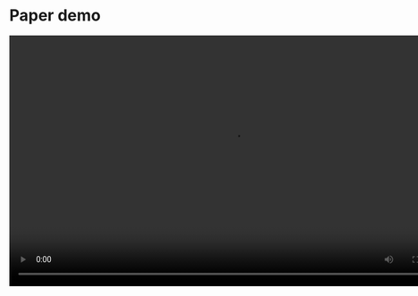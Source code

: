# Paper demo

<video type="video/mp4" src="oura_attack.mp4" width="800" height="450" controls preload></video>
